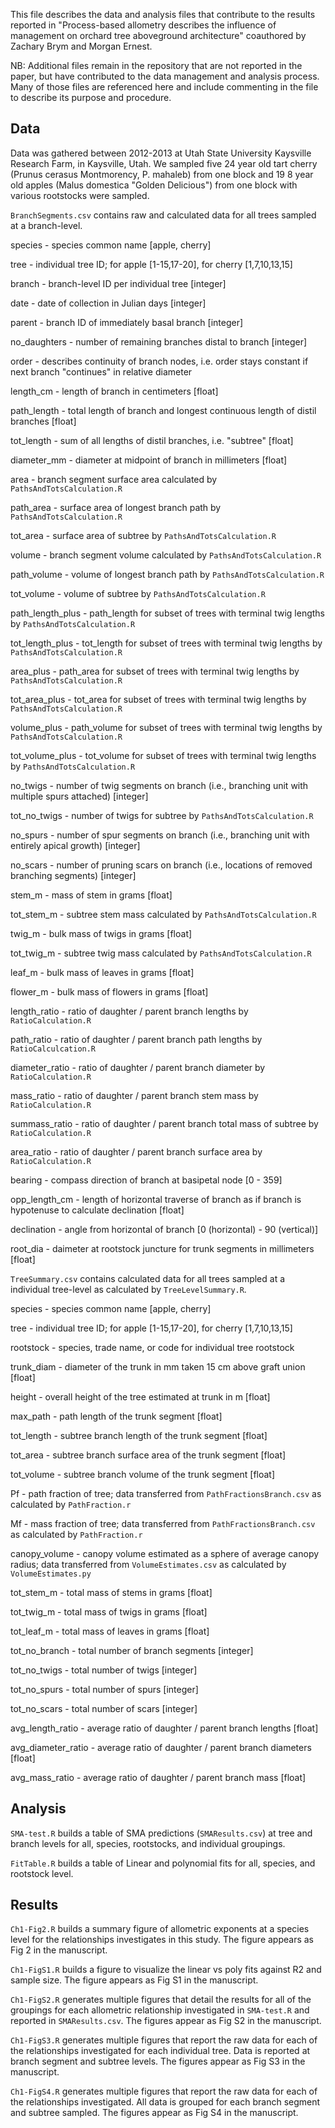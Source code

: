 This file describes the data and analysis files that contribute to the results
reported in "Process-based allometry describes the influence of management on
orchard tree aboveground architecture" coauthored by Zachary Brym and
Morgan Ernest. 

NB: Additional files remain in the repository that are not reported in the 
paper, but have contributed to the data management and analysis process. Many of
those files are referenced here and include commenting in the file to describe
its purpose and procedure.

## Data

Data was gathered between 2012-2013 at Utah State University Kaysville Research 
Farm, in Kaysville, Utah. We sampled five 24 year old tart cherry (Prunus 
cerasus Montmorency, P. mahaleb) from one block and 19 8 year old apples (Malus
domestica "Golden Delicious") from one block with various rootstocks were
sampled.

`BranchSegments.csv` contains raw and calculated data for all trees
sampled at a branch-level.

species - species common name [apple, cherry]

tree - individual tree ID; for apple [1-15,17-20], for cherry [1,7,10,13,15]

branch - branch-level ID per individual tree [integer]

date - date of collection in Julian days [integer]

parent - branch ID of immediately basal branch [integer]

no_daughters - number of remaining branches distal to branch [integer]

order - describes continuity of branch nodes, i.e. order stays constant if next branch "continues" in relative diameter

length_cm - length of branch in centimeters [float]

path_length - total length of branch and longest continuous length of distil branches [float]

tot_length - sum of all lengths of distil branches, i.e. "subtree" [float]

diameter_mm - diameter at midpoint of branch in millimeters [float]

area - branch segment surface area calculated by `PathsAndTotsCalculation.R`

path_area - surface area of longest branch path by `PathsAndTotsCalculation.R`

tot_area - surface area of subtree by `PathsAndTotsCalculation.R`

volume - branch segment volume calculated by `PathsAndTotsCalculation.R`

path_volume - volume of longest branch path by `PathsAndTotsCalculation.R`

tot_volume - volume of subtree by `PathsAndTotsCalculation.R`

path_length_plus - path_length for subset of trees with terminal twig lengths by `PathsAndTotsCalculation.R`

tot_length_plus - tot_length for subset of trees with terminal twig lengths by `PathsAndTotsCalculation.R`

area_plus - path_area for subset of trees with terminal twig lengths by `PathsAndTotsCalculation.R`

tot_area_plus - tot_area for subset of trees with terminal twig lengths by `PathsAndTotsCalculation.R`

volume_plus - path_volume for subset of trees with terminal twig lengths by `PathsAndTotsCalculation.R`

tot_volume_plus - tot_volume for subset of trees with terminal twig lengths by `PathsAndTotsCalculation.R`

no_twigs - number of twig segments on branch (i.e., branching unit with multiple spurs attached) [integer]

tot_no_twigs - number of twigs for subtree by `PathsAndTotsCalculation.R`

no_spurs - number of spur segments on branch (i.e., branching unit with entirely apical growth) [integer]

no_scars - number of pruning scars on branch (i.e., locations of removed branching segments) [integer]

stem_m - mass of stem in grams [float]

tot_stem_m - subtree stem mass calculated by `PathsAndTotsCalculation.R`

twig_m - bulk mass of twigs in grams [float]

tot_twig_m - subtree twig mass calculated by `PathsAndTotsCalculation.R`

leaf_m - bulk mass of leaves in grams [float]

flower_m - bulk mass of flowers in grams [float]

length_ratio - ratio of daughter / parent branch lengths by `RatioCalculation.R`

path_ratio - ratio of daughter / parent branch path lengths by `RatioCalculcation.R`

diameter_ratio - ratio of daughter / parent branch diameter by `RatioCalculation.R`

mass_ratio - ratio of daughter / parent branch stem mass by `RatioCalculation.R`

summass_ratio - ratio of daughter / parent branch total mass of subtree by `RatioCalculation.R`

area_ratio - ratio of daughter / parent branch surface area by `RatioCalculation.R`

bearing - compass direction of branch at basipetal node [0 - 359]

opp_length_cm - length of horizontal traverse of branch as if branch is hypotenuse to calculate declination [float]

declination - angle from horizontal of branch [0 (horizontal) - 90 (vertical)]

root_dia - daimeter at rootstock juncture for trunk segments in millimeters [float]

`TreeSummary.csv` contains calculated data for all trees sampled at a individual 
tree-level as calculated by `TreeLevelSummary.R`.

species - species common name [apple, cherry]

tree - individual tree ID; for apple [1-15,17-20], for cherry [1,7,10,13,15]

rootstock - species, trade name, or code for individual tree rootstock

trunk_diam - diameter of the trunk in mm taken 15 cm above graft union [float]

height - overall height of the tree estimated at trunk in m [float]

max_path - path length of the trunk segment [float]

tot_length - subtree branch length of the trunk segment [float]

tot_area - subtree branch surface area of the trunk segment [float]

tot_volume - subtree branch volume of the trunk segment [float] 

Pf - path fraction of tree; data transferred from `PathFractionsBranch.csv` as calculated by `PathFraction.r`

Mf - mass fraction of tree; data transferred from `PathFractionsBranch.csv` as calculated by `PathFraction.r`

canopy_volume - canopy volume estimated as a sphere of average canopy radius; data transferred from `VolumeEstimates.csv` as calculated by `VolumeEstimates.py`

tot_stem_m - total mass of stems in grams [float]

tot_twig_m - total mass of twigs in grams [float]

tot_leaf_m - total mass of leaves in grams [float]

tot_no_branch - total number of branch segments [integer]

tot_no_twigs - total number of twigs [integer]

tot_no_spurs - total number of spurs [integer]

tot_no_scars - total number of scars [integer]

avg_length_ratio - average ratio of daughter / parent branch lengths [float]

avg_diameter_ratio - average ratio of daughter / parent branch diameters [float]

avg_mass_ratio - average ratio of daughter / parent branch mass [float]

## Analysis

`SMA-test.R` builds a table of SMA predictions (`SMAResults.csv`) at tree and
branch levels for all, species, rootstocks, and individual groupings.

`FitTable.R` builds a table of Linear and polynomial fits for all, species, and rootstock level.

## Results

`Ch1-Fig2.R` builds a summary figure of allometric exponents at a species
level for the relationships investigates in this study. The figure appears 
as Fig 2 in the manuscript.

`Ch1-FigS1.R` builds a figure to visualize the linear vs poly fits against R2 and sample size. The figure appears as Fig S1 in the manuscript.

`Ch1-FigS2.R` generates multiple figures that detail the results for all of the 
groupings for each allometric relationship investigated in `SMA-test.R` and 
reported in `SMAResults.csv`. The figures appear as Fig S2 in the manuscript.

`Ch1-FigS3.R` generates multiple figures that report the raw data for each of 
the relationships investigated for each individual tree. Data is reported at 
branch segment and subtree levels. The figures appear as Fig S3 in the 
manuscript.

`Ch1-FigS4.R` generates multiple figures that report the raw data for each of
the relationships investigated. All data is grouped for each branch segment
and subtree sampled. The figures appear as Fig S4 in the manuscript.